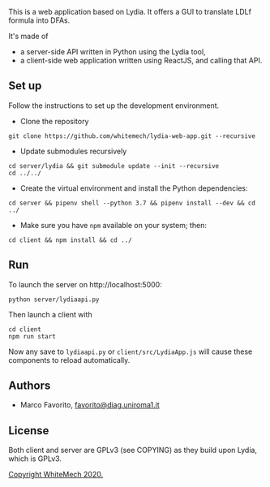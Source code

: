 This is a web application based on Lydia. It offers
a GUI to translate LDLf formula into DFAs.

It's made of
- a server-side API written in Python using the Lydia tool,
- a client-side web application written using ReactJS,
  and calling that API.

## Set up

Follow the instructions to set up the development environment.

- Clone the repository
```
git clone https://github.com/whitemech/lydia-web-app.git --recursive
```

- Update submodules recursively
```
cd server/lydia && git submodule update --init --recursive
cd ../../
```

- Create the virtual environment and install the Python dependencies:
```
cd server && pipenv shell --python 3.7 && pipenv install --dev && cd ../
```
- Make sure you have `npm` available on your system; then:
```
cd client && npm install && cd ../
```

## Run 

To launch the server on http://localhost:5000:
```
python server/lydiaapi.py
```

Then launch a client with
```
cd client
npm run start
```

Now any save to `lydiaapi.py` or `client/src/LydiaApp.js` will cause these
components to reload automatically.

## Authors

- Marco Favorito, [favorito@diag.uniroma1.it](mailto:favorito@diag.uniroma1.it)

## License

Both client and server are GPLv3 (see COPYING) as they build upon Lydia, which is GPLv3.

[Copyright WhiteMech 2020.](https://whitemech.github.io)
